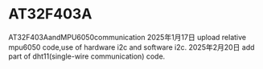 # AT32F403A
AT32F403AandMPU6050communication
2025年1月17日
upload relative mpu6050 code,use of hardware i2c and software i2c.
2025年2月20日
add part of dht11(single-wire communication) code.
